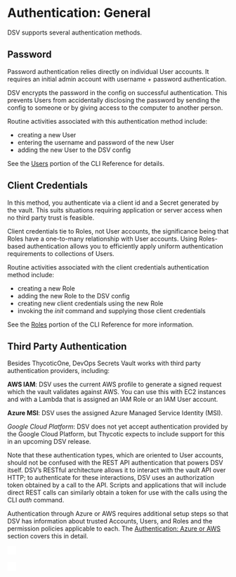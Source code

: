 ﻿[title]: # (Authentication: General)
[tags]: # (DevOps Secrets Vault,DSV,)
[priority]: # (5000)

# Authentication: General

DSV supports several authentication methods.

## Password

Password authentication relies directly on individual User accounts. It requires an initial admin account with username + password authentication.

DSV encrypts the password in the config on successful authentication. This prevents Users from accidentally disclosing the password by sending the config to someone or by giving access to the computer to another person.

Routine activities associated with this authentication method include:

* creating a new User
* entering the username and password of the new User
* adding the new User to the DSV config

See the [Users](../cli-ref/user.md) portion of the CLI Reference for details.

## Client Credentials

In this method, you authenticate via a client id and a Secret generated by the vault. This suits situations requiring application or server access when no third party trust is feasible.

Client credentials tie to Roles, not User accounts, the significance being that Roles have a one-to-many relationship with User accounts. Using Roles-based authentication allows you to efficiently apply uniform authentication requirements to collections of Users.

Routine activities associated with the client credentials authentication method include:

* creating a new Role
* adding the new Role to the DSV config
* creating new client credentials using the new Role
* invoking the *init* command and supplying those client credentials

See the [Roles](../cli-ref/role.md) portion of the CLI Reference for more information.

## Third Party Authentication

Besides ThycoticOne, DevOps Secrets Vault works with third party authentication providers, including:

**AWS IAM**: DSV uses the current AWS profile to generate a signed request which the vault validates against AWS. You can use this with EC2 instances and with a Lambda that is assigned an IAM Role or an IAM User account.

**Azure MSI**: DSV uses the assigned Azure Managed Service Identity (MSI).

*Google Cloud Platform*: DSV does not yet accept authentication provided by the Google Cloud Platform, but Thycotic expects to include support for this in an upcoming DSV release.

Note that these authentication types, which are oriented to User accounts, should not be confused with the REST API authentication that powers DSV itself. DSV’s RESTful architecture allows it to interact with the vault API over HTTP; to authenticate for these interactions, DSV uses an authorization token obtained by a call to the API. Scripts and applications that will include direct REST calls can similarly obtain a token for use with the calls using the CLI *auth* command.

Authentication through Azure or AWS requires additional setup steps so that DSV has information about trusted Accounts, Users, and Roles and the permission policies applicable to each. The [Authentication: Azure or AWS](../authent-azure-aws/index.md) section covers this in detail.

![](./images/spacer.png)

![](./images/spacer.png)


